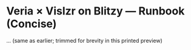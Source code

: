 # Veria × Vislzr on Blitzy — Runbook (Concise)
... (same as earlier; trimmed for brevity in this printed preview)
